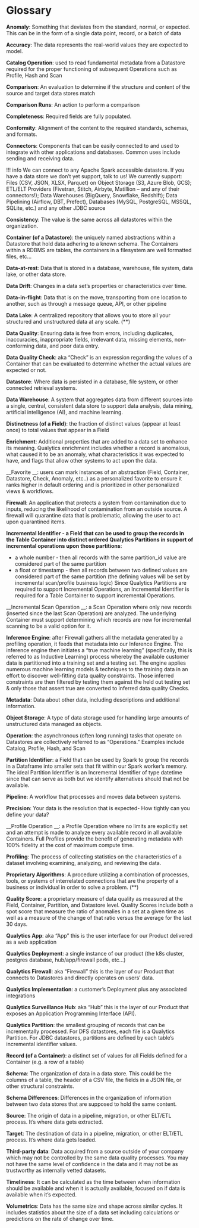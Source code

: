 # Glossary

 <a href="anomaly"></a>__Anomaly__: Something that deviates from the standard, normal, or expected. This can be in the form of a single data point, record, or a batch of data

 <a href="accuracy"></a>__Accuracy__: The data represents the real-world values they are expected to model.

 <a href="catalog"></a>__Catalog Operation__: used to read fundamental metadata from a Datastore required for the proper functioning of subsequent Operations such as Profile, Hash and Scan

 <a href="comparison"></a>__Comparison__: An evaluation to determine if the structure and content of the source and target data stores match

 <a href="comparison"></a>__Comparison Runs__: An action to perform a comparison

 <a href="completeness"></a>__Completeness__: Required fields are fully populated.

 <a href="conformity"></a>__Conformity__: Alignment of the content to the required standards, schemas, and formats.

 <a href="connectors"></a>__Connectors__: Components that can be easily connected to and used to integrate with other applications and databases. Common uses include sending and receiving data.

!!! info
    We can connect to any Apache Spark accessible datastore. If you have a data store we don’t yet support, talk to us! We currently support: Files (CSV, JSON, XLSX, Parquet) on Object Storage (S3, Azure Blob, GCS); ETL/ELT Providers (Fivetran, Stitch, Airbyte, Matillion – and any of their connectors!); Data Warehouses (BigQuery, Snowflake, Redshift); Data Pipelining (Airflow, DBT, Prefect), Databases (MySQL, PostgreSQL, MSSQL, SQLite, etc.) and any other JDBC source

 <a href="consistency"></a>__Consistency__: The value is the same across all datastores within the organization.

 <a href="container"></a>__Container (of a Datastore)__: the uniquely named abstractions within a Datastore that hold data adhering to a known schema.  The Containers within a RDBMS are tables, the containers in a filesystem are well formatted files, etc…

 <a href="dataatrest"></a>__Data-at-rest__: Data that is stored in a database, warehouse, file system, data lake, or other data store.

 <a href="drift"></a>__Data Drift__: Changes in a data set’s properties or characteristics over time.

 <a href="datainflight"></a>__Data-in-flight__: Data that is on the move, transporting from one location to another, such as through a message queue, API, or other pipeline

 <a href="datalake"></a>__Data Lake__: ​​A centralized repository that allows you to store all your structured and unstructured data at any scale. (**)

 <a href="dataquality"></a>__Data Quality__: Ensuring data is free from errors, including duplicates, inaccuracies, inappropriate fields, irrelevant data, missing elements, non-conforming data, and poor data entry.

 <a href="check"></a>__Data Quality Check__: aka “Check” is an expression regarding the values of a Container that can be evaluated to determine whether the actual values are expected or not.

 <a href="datastore"></a>__Datastore__: Where data is persisted in a database, file system, or other connected retrieval systems.

 <a href="datawarehouse"></a>__Data Warehouse__: A system that aggregates data from different sources into a single, central, consistent data store to support data analysis, data mining, artificial intelligence (AI), and machine learning.

 <a href="distinctness"></a>__Distinctness (of a Field)__: the fraction of distinct values (appear at least once) to total values that appear in a Field

 <a href="enrichment"></a>__Enrichment__: Additional properties that are added to a data set to enhance its meaning. Qualytics enrichment includes whether a record is anomalous, what caused it to be an anomaly, what characteristics it was expected to have, and flags that allow other systems to act upon the data.

 <a href="favorite"></a>__Favorite __: users can mark instances of an abstraction (Field, Container, Datastore, Check, Anomaly, etc..) as a personalized favorite to ensure it ranks higher in default ordering and is prioritized in other personalized views & workflows.

 <a href="firewall"></a>__Firewall__: An application that protects a system from contamination due to inputs, reducing the likelihood of contamination from an outside source. A firewall will quarantine data that is problematic, allowing the user to act upon quarantined items.

 <a href="incremental"></a>__Incremental Identifier - a Field that can be used to group the records in the Table Container into distinct ordered Qualytics Partitions in support of incremental operations upon those partitions__:

* a whole number - then all records with the same partition_id value are considered part of the same partition
* a float or timestamp - then all records between two defined values are considered part of the same partition (the defining values will be set by incremental scan/profile business logic) Since Qualytics Partitions are required to support Incremental Operations, an Incremental Identifier is required for a Table Container to support incremental Operations.

 <a href="incremental"></a>__Incremental Scan Operation __: a Scan Operation where only new records (inserted since the last Scan Operation) are analyzed. The underlying Container must support determining which records are new for incremental scanning to be a valid option for it.

 <a href="inference"></a>__Inference Engine__: after Firewall gathers all the metadata generated by a profiling operation, it feeds that metadata into our Inference Engine. The inference engine then initiates a “true machine learning” (specifically, this is referred to as Inductive Learning) process whereby the available customer data is partitioned into a training set and a testing set.  The engine applies numerous machine learning models & techniques to the training data in an effort to discover well-fitting data quality constraints. Those inferred constraints are then filtered by testing them against the held out testing set & only those that assert true are converted to inferred data quality Checks.

 <a href="metadata"></a>__Metadata__: Data about other data, including descriptions and additional information.

 <a href="object"></a>__Object Storage__: A type of data storage used for handling large amounts of unstructured data managed as objects.

 <a href="operation"></a>__Operation__: the asynchronous (often long running) tasks that operate on Datastores are collectively referred to as “Operations.”  Examples include Catalog, Profile, Hash, and Scan

 <a href="partition"></a>__Partition Identifier__: a Field that can be used by Spark to group the records in a Dataframe into smaller sets that fit within our Spark worker’s memory. The ideal Partition Identifier is an Incremental Identifier of type datetime since that can serve as both but we identify alternatives should that not be available.

 <a href="pipeline"></a>__Pipeline__: A workflow that processes and moves data between systems.

 <a href="precision"></a>__Precision__: Your data is the resolution that is expected- How tightly can you define your data?

 <a href="profile"></a>__Profile Operation __: a Profile Operation where no limits are explicitly set and an attempt is made to analyze every available record in all available Containers. Full Profiles provide the benefit of generating metadata with 100% fidelity at the cost of maximum compute time.

 <a href="profiling"></a>__Profiling__: The process of collecting statistics on the characteristics of a dataset involving examining, analyzing, and reviewing the data.

 <a href="proprietary"></a>__Proprietary Algorithms__: A procedure utilizing a combination of processes, tools, or systems of interrelated connections that are the property of a business or individual in order to solve a problem. (**)

 <a href="quality"></a>__Quality Score__: a proprietary measure of data quality as measured at the Field, Container, Partition, and Datastore level.  Quality Scores include both a spot score that measure the ratio of anomalies in a set at a given time as well as a measure of the change of that ratio versus the average for the last 30 days.

 <a href="qualytics"></a>__Qualytics App__: aka “App” this is the user interface for our Product delivered as a web application

 <a href="qualytics"></a>__Qualytics Deployment__: a single instance of our product (the k8s cluster, postgres database, hub/app/firewall pods, etc…)

 <a href="qualytics"></a>__Qualytics Firewall__: aka “Firewall” this is the layer of our Product that connects to Datastores and directly operates on users’ data.

 <a href="qualytics"></a>__Qualytics Implementation__: a customer’s Deployment plus any associated integrations

 <a href="qualytics"></a>__Qualytics Surveillance Hub__: aka “Hub” this is the layer of our Product that exposes an Application Programming Interface (API).

 <a href="qualytics"></a>__Qualytics Partition__: the smallest grouping of records that can be incrementally processed. For DFS datastores, each file is a Qualytics Partition. For JDBC datastores, partitions are defined by each table’s incremental identifier values.

 <a href="record"></a>__Record (of a Container)__: a distinct set of values for all Fields defined for a Container (e.g. a row of a table)

 <a href="schema"></a>__Schema__: The organization of data in a data store. This could be the columns of a table, the header of a CSV file, the fields in a JSON file, or other structural constraints.

 <a href="schema"></a>__Schema Differences__: Differences in the organization of information between two data stores that are supposed to hold the same content.

 <a href="source"></a>__Source__: The origin of data in a pipeline, migration, or other ELT/ETL process. It’s where data gets extracted.

 <a href="target"></a>__Target__: The destination of data in a pipeline, migration, or other ELT/ETL process. It’s where data gets loaded.

 <a href="third"></a>__Third-party data__: Data acquired from a source outside of your company which may not be controlled by the same data quality processes. You may not have the same level of confidence in the data and it may not be as trustworthy as internally vetted datasets.

 <a href="timeliness"></a>__Timeliness__: It can be calculated as the time between when information should be available and when it is actually available, focused on if data is available when it’s expected.

 <a href="volumetrics"></a>__Volumetrics__: Data has the same size and shape across similar cycles. It includes statistics about the size of a data set including calculations or predictions on the rate of change over time.